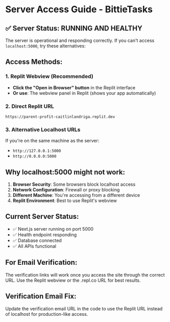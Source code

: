 # Server Access Guide - BittieTasks

## ✅ Server Status: RUNNING AND HEALTHY

The server is operational and responding correctly. If you can't access `localhost:5000`, try these alternatives:

## Access Methods:

### 1. Replit Webview (Recommended)
- **Click the "Open in Browser" button** in the Replit interface
- **Or use**: The webview panel in Replit (shows your app automatically)

### 2. Direct Replit URL
```
https://parent-profit-caitlinlandriga.replit.dev
```

### 3. Alternative Localhost URLs
If you're on the same machine as the server:
- `http://127.0.0.1:5000`
- `http://0.0.0.0:5000`

## Why localhost:5000 might not work:

1. **Browser Security**: Some browsers block localhost access
2. **Network Configuration**: Firewall or proxy blocking
3. **Different Machine**: You're accessing from a different device
4. **Replit Environment**: Best to use Replit's webview

## Current Server Status:
- ✅ Next.js server running on port 5000
- ✅ Health endpoint responding
- ✅ Database connected
- ✅ All APIs functional

## For Email Verification:
The verification links will work once you access the site through the correct URL. Use the Replit webview or the .repl.co URL for best results.

## Verification Email Fix:
Update the verification email URL in the code to use the Replit URL instead of localhost for production-like access.